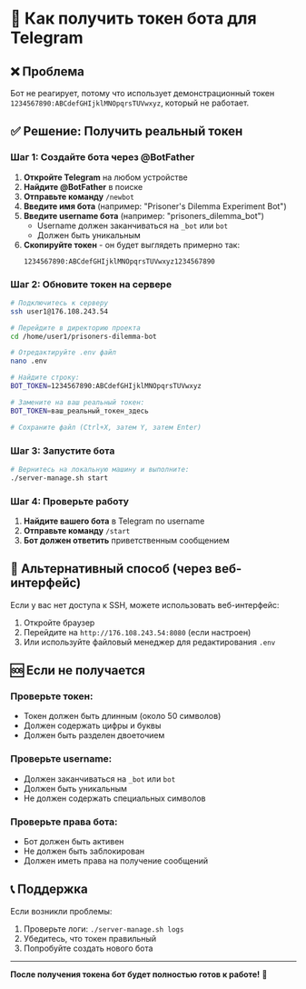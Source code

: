 # 🤖 Как получить токен бота для Telegram

## ❌ Проблема
Бот не реагирует, потому что использует демонстрационный токен `1234567890:ABCdefGHIjklMNOpqrsTUVwxyz`, который не работает.

## ✅ Решение: Получить реальный токен

### Шаг 1: Создайте бота через @BotFather

1. **Откройте Telegram** на любом устройстве
2. **Найдите @BotFather** в поиске
3. **Отправьте команду** `/newbot`
4. **Введите имя бота** (например: "Prisoner's Dilemma Experiment Bot")
5. **Введите username бота** (например: "prisoners_dilemma_bot")
   - Username должен заканчиваться на `_bot` или `bot`
   - Должен быть уникальным
6. **Скопируйте токен** - он будет выглядеть примерно так:
   ```
   1234567890:ABCdefGHIjklMNOpqrsTUVwxyz1234567890
   ```

### Шаг 2: Обновите токен на сервере

```bash
# Подключитесь к серверу
ssh user1@176.108.243.54

# Перейдите в директорию проекта
cd /home/user1/prisoners-dilemma-bot

# Отредактируйте .env файл
nano .env

# Найдите строку:
BOT_TOKEN=1234567890:ABCdefGHIjklMNOpqrsTUVwxyz

# Замените на ваш реальный токен:
BOT_TOKEN=ваш_реальный_токен_здесь

# Сохраните файл (Ctrl+X, затем Y, затем Enter)
```

### Шаг 3: Запустите бота

```bash
# Вернитесь на локальную машину и выполните:
./server-manage.sh start
```

### Шаг 4: Проверьте работу

1. **Найдите вашего бота** в Telegram по username
2. **Отправьте команду** `/start`
3. **Бот должен ответить** приветственным сообщением

## 🔧 Альтернативный способ (через веб-интерфейс)

Если у вас нет доступа к SSH, можете использовать веб-интерфейс:

1. Откройте браузер
2. Перейдите на `http://176.108.243.54:8080` (если настроен)
3. Или используйте файловый менеджер для редактирования `.env`

## 🆘 Если не получается

### Проверьте токен:
- Токен должен быть длинным (около 50 символов)
- Должен содержать цифры и буквы
- Должен быть разделен двоеточием

### Проверьте username:
- Должен заканчиваться на `_bot` или `bot`
- Должен быть уникальным
- Не должен содержать специальных символов

### Проверьте права бота:
- Бот должен быть активен
- Не должен быть заблокирован
- Должен иметь права на получение сообщений

## 📞 Поддержка

Если возникли проблемы:
1. Проверьте логи: `./server-manage.sh logs`
2. Убедитесь, что токен правильный
3. Попробуйте создать нового бота

---

**После получения токена бот будет полностью готов к работе!** 🚀
